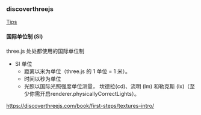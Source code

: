 ### discoverthreejs
[Tips](https://discoverthreejs.com/zh/tips-and-tricks/)

#### 国际单位制 (SI)
three.js 处处都使用的国际单位制
* SI 单位
    * 距离以米为单位（three.js 的 1 单位 = 1 米）。
    * 时间以秒为单位
    * 光照以国际光照强度单位测量， 坎德拉(cd)、流明 (lm) 和勒克斯 (lx)（至少你需开启renderer.physicallyCorrectLights）。

https://discoverthreejs.com/book/first-steps/textures-intro/
